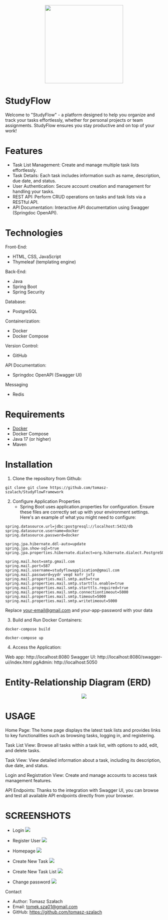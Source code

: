 
<p align="center">
<img src="ss/logo.svg" width="250" height="250">
</p>

# StudyFlow

Welcome to "StudyFlow" - a  platform designed to help you organize and track your tasks effortlessly, whether for personal projects or team assignments. StudyFlow ensures you stay productive and on top of your work!


# Features
- Task List Management: Create and manage multiple task lists effortlessly.
- Task Details: Each task includes information such as name, description, due date, and status.
- User Authentication: Secure account creation and management for handling your tasks.
- REST API: Perform CRUD operations on tasks and task lists via a RESTful API.
- API Documentation: Interactive API documentation using Swagger (Springdoc OpenAPI).

# Technologies

Front-End:
- HTML, CSS, JavaScript
- Thymeleaf (templating engine)

Back-End:
- Java
- Spring Boot
- Spring Security

Database:
- PostgreSQL

Containerization:
- Docker
- Docker Compose

Version Control:
- GitHub

API Documentation:
- Springdoc OpenAPI (Swagger UI)

Messaging
- Redis

# Requirements
- [Docker](https://www.docker.com/)
- Docker Compose
- Java 17 (or higher)
- Maven

# Installation

1. Clone the repository from Github:

```
git clone git clone https://github.com/tomasz-szalach/StudyFlowFramework
```

2. Configure Application Properties
   - Spring Boot uses application.properties for configuration. Ensure these files are correctly set up with your environment settings. Here's an example of what you might need to configure:
```
spring.datasource.url=jdbc:postgresql://localhost:5432/db
spring.datasource.username=docker
spring.datasource.password=docker

spring.jpa.hibernate.ddl-auto=update
spring.jpa.show-sql=true
spring.jpa.properties.hibernate.dialect=org.hibernate.dialect.PostgreSQLDialect

spring.mail.host=smtp.gmail.com
spring.mail.port=587
spring.mail.username=studyflowapplication@gmail.com
spring.mail.password=yydr veqd kofr jxfz
spring.mail.properties.mail.smtp.auth=true
spring.mail.properties.mail.smtp.starttls.enable=true
spring.mail.properties.mail.smtp.starttls.required=true
spring.mail.properties.mail.smtp.connectiontimeout=5000
spring.mail.properties.mail.smtp.timeout=5000
spring.mail.properties.mail.smtp.writetimeout=5000 
```
Replace your-email@gmail.com and your-app-password with your data


3. Build and Run Docker Containers:

```
docker-compose build
```

```
docker-compose up
```

4. Access the Application:

Web app: http://localhost:8080
Swagger UI: http://localhost:8080/swagger-ui/index.html
pgAdmin: http://localhost:5050


# Entity-Relationship Diagram (ERD)

<p align="center">
<img src="ss/diagramerd.png">
</p>

# USAGE
Home Page: The home page displays the latest task lists and provides links to key functionalities such as browsing tasks, logging in, and registering.

Task List View: Browse all tasks within a task list, with options to add, edit, and delete tasks.

Task View: View detailed information about a task, including its description, due date, and status.

Login and Registration View: Create and manage accounts to access task management features.

API Endpoints: Thanks to the integration with Swagger UI, you can browse and test all available API endpoints directly from your browser.

# SCREENSHOTS

- Login
  ![](ss/Logowanie.png)

- Register User
  ![](ss/Rejestracja.png)

- Homepage
  ![](ss/Strona-Glowna.png)

- Create New Task
  ![](ss/Tworzenie-Nowego-Zadania.png)

- Create New Task List
  ![](ss/Tworzenie-Nowej-Listy-Zadan.png)

- Change password
  ![](ss/Zmiana-Hasla.png)


Contact
- Author: Tomasz Szałach
- Email: tomek.sza01@gmail.com
- GitHub: https://github.com/tomasz-szalach